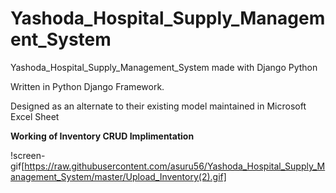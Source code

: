 # Yashoda_Hospital_Supply_Management_System
Yashoda_Hospital_Supply_Management_System made with Django Python


Written in Python Django Framework.


Designed as an alternate to their existing model maintained in Microsoft Excel Sheet

**Working of Inventory CRUD Implimentation**

!screen-gif[https://raw.githubusercontent.com/asuru56/Yashoda_Hospital_Supply_Management_System/master/Upload_Inventory(2).gif]
